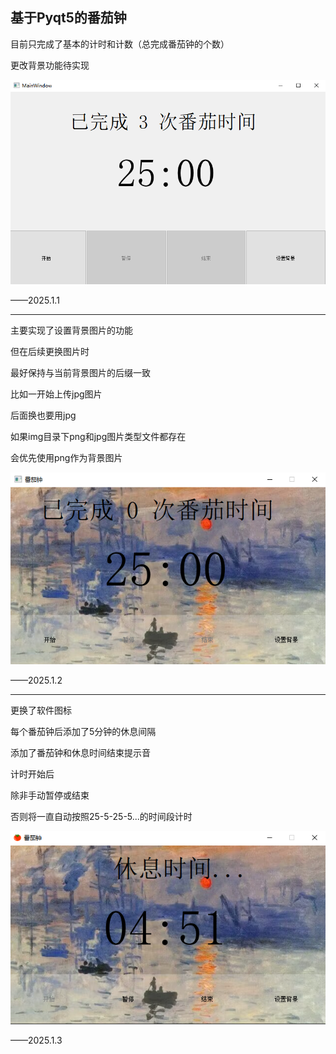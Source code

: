 ## 基于Pyqt5的番茄钟

目前只完成了基本的计时和计数（总完成番茄钟的个数）

更改背景功能待实现

![img_demo](./img/img_demo.png)

——2025.1.1

---

主要实现了设置背景图片的功能

但在后续更换图片时

最好保持与当前背景图片的后缀一致

比如一开始上传jpg图片

后面换也要用jpg

如果img目录下png和jpg图片类型文件都存在

会优先使用png作为背景图片

![img_demo2](./img/img_demo2.png)

——2025.1.2

---

更换了软件图标

每个番茄钟后添加了5分钟的休息间隔

添加了番茄钟和休息时间结束提示音

计时开始后

除非手动暂停或结束

否则将一直自动按照25-5-25-5...的时间段计时

![img_demo](./img/img_demo3.png)

——2025.1.3
